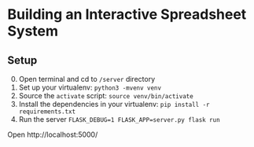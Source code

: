 # Building an Interactive Spreadsheet System

## Setup

0. Open terminal and cd to `/server` directory
1. Set up your virtualenv: `python3 -mvenv venv`
2. Source the `activate` script: `source venv/bin/activate`
3. Install the dependencies in your virtualenv:
   `pip install -r requirements.txt`
4. Run the server `FLASK_DEBUG=1 FLASK_APP=server.py flask run`

Open http://localhost:5000/

